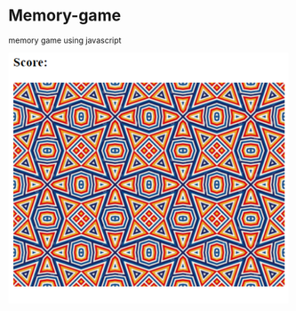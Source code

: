 
# Memory-game
memory game using javascript

[![game](/ss.png "play game")](https://qwerty-123456-ui.github.io/memgames/)

